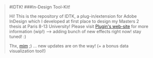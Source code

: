 > #IDTK!
> ###In-Design Tool-Kit!
> 
> Hi!
> This is the repository of IDTK, a plug-in/extension for Adobe InDesign which I developed at first place to design my Masters 2 thesis at Paris 8-13 University!
> Please visit [Plugin's web-site](http://3Dots.fr/ID-ToolKit/) for more information (wip!) --> adding bunch of new effects right now! stay tuned! :)
>
> Thx, [mim](http://Armand.eu) ;)
... new updates are on the way! (+ a bonus data visualization tool!)